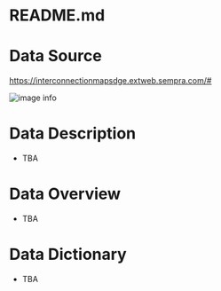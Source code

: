 # README.md

# Data Source

https://interconnectionmapsdge.extweb.sempra.com/#

![image info](img/sdge_map.png "SDGE Distributed Energy Resource Planning Web-Map")

# Data Description

- TBA
# Data Overview

- TBA
# Data Dictionary

- TBA
